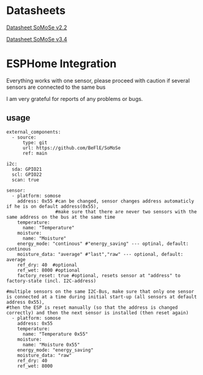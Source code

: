 # Datasheets

[Datasheet SoMoSe v2.2](https://befle.de/Datasheets/SoMoSe_v3_4/Datenblatt_SoMoSe_v2.2.pdf)

[Datasheet SoMoSe v3.4](https://befle.de/Datasheets/SoMoSe_v3_4/Datenblatt_SoMoSe_v3.4.pdf)

# ESPHome Integration

Everything works with one sensor, please proceed with caution if several sensors are connected to the same bus

I am very grateful for reports of any problems or bugs.


## usage

```
external_components: 
  - source:
      type: git
      url: https://github.com/BeFlE/SoMoSe
      ref: main

i2c:
  sda: GPIO21
  scl: GPIO22
  scan: true

sensor: 
  - platform: somose
    address: 0x55 #can be changed, sensor changes address automaticly if he is on default address(0x55),
                  #make sure that there are never two sensors with the same address on the bus at the same time
    temperature:
      name: "Temperature"
    moisture:
      name: "Moisture"
    energy_mode: "continous" #"energy_saving" --- optinal, default: continous
    moisture_data: "average" #"last","raw" --- optional, default: average
    ref_dry: 40  #optional
    ref_wet: 8000 #optional
    factory_reset: true #optional, resets sensor at "address" to factory-state (incl. I2C-address)

#multiple sensors on the same I2C-Bus, make sure that only one sensor is connected at a time during initial start-up (all sensors at default address 0x55),
#then the ESP is reset manually (so that the address is changed correctly) and then the next sensor is installed (then reset again)
  - platform: somose
    address: 0x55
    temperature:
      name: "Temperature 0x55"
    moisture:
      name: "Moisture 0x55"
    energy_mode: "energy_saving"
    moisture_data: "raw"
    ref_dry: 40
    ref_wet: 8000
```
